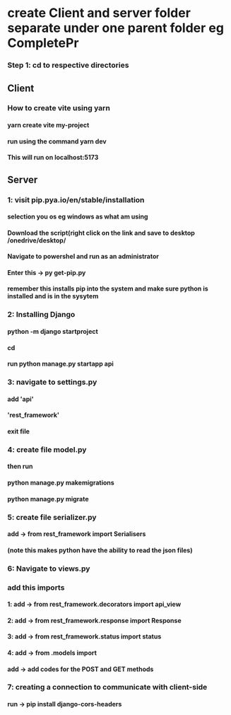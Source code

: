 # create Client and server folder separate under one parent folder eg CompletePr 
### Step 1: cd to respective directories
## Client 
### How to create vite using yarn
#### yarn create vite my-project
#### run using the command yarn dev
#### This will run on localhost:5173
####
## Server
### 1: visit pip.pya.io/en/stable/installation
#### selection you os eg windows as what am using
#### Download the script(right click on the link and save to desktop /onedrive/desktop/<paste here>
#### Navigate to powershel and run as an administrator
#### Enter this -> py get-pip.py
#### remember this installs pip into the system and make sure python is installed and is in the sysytem
####
### 2: Installing Django
#### python -m django startproject <give prefered project name>
#### cd <your project name> 
#### run python manage.py startapp api
####
### 3: navigate to settings.py
#### add 'api'
#### 'rest_framework'
#### exit file
####
### 4: create file model.py
#### then run
#### python manage.py makemigrations
#### python manage.py migrate
####
### 5: create file serializer.py
#### add -> from rest_framework import Serialisers
#### (note this makes python have the ability to read the json files)

### 6: Navigate to views.py
### add this imports
#### 1: add -> from rest_framework.decorators import api_view
#### 2: add -> from rest_framework.response import Response
#### 3: add -> from rest_framework.status import status
#### 4: add -> from .models import <name of model for this case is Book>
#### add -> add codes for the POST and GET methods

### 7: creating a connection to communicate with client-side
#### run -> pip install django-cors-headers

